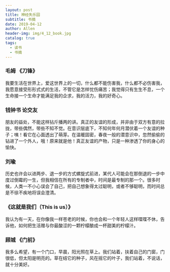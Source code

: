 ```yaml
---
layout: post
title: 神经失乐园
subtitle: 书摘
date: 2019-04-12
author: Allen
header-img: img/4_12_book.jpg
catalog: true
tags:
  - 读书
  - 书摘
---
```


### 毛姆 《刀锋》

我要生活在世界上，爱这世界上的一切，什么都不能伤害我，什么都不必伤害我，我愿意接受形形式式的生活，不管它是怎样忧伤痛苦；我觉得只有生生不息，一个生命接一个生命才能满足我的企求，我的活力，我的好奇心。


### 钱钟书 论交友

朋友的益处，不能这样拈斤播两的讲。真正的友谊的形成，并非由于双方有意的拉拢，带些偶然，带些不知不觉。在意识层底下，不知何年何月潜伏着一个友谊的种子；咦！看它在心面透出了萌芽。在温暖固密，春夜一般的潜意识中，忽然偷偷的钻进了一个外人，哦！原来就是他！真正友谊的产物，只是一种渗透了你的身心的愉快。


### 刘瑜

历史也许会以进两步、退一步的方式螺旋式前进，某代人可能会在那倒退的一步中度过倒霉的一生，但我相信在所有的专制者中，时间是最专制的那一个。很多时候，人类一不小心误会了自己，把自己想象得太过聪明，或者不够聪明，而时间总是不徐不疾地将误会澄清。

### 《这就是我们（This is us）》

我认为有一天，在你像我一样苍老的时候，你也会和一个年轻人这样喋喋不休，告诉他，如何把生活赠与你最酸涩的一颗柠檬酿成一杯甜美的柠檬汁。

### 顾城 《门前》

我多么希望，有一个门口，早晨，阳光照在草上。我们站着，扶着自己的门窗，门很低，但太阳是明亮的。草在结它的种子，风在摇它的叶子，我们站着，不说话，就十分美好。
